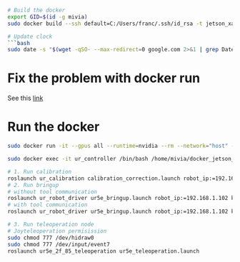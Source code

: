 ```bash
# Build the docker
export GID=$(id -g mivia)
sudo docker build --ssh default=C:/Users/franc/.ssh/id_rsa -t jetson_xavier_nx --build-arg USER_UID=$UID --build-arg USERNAME=$USER --build-arg USER_GID=$GID --build-arg GIT_PERSONAL_TOKEN=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 .

# Update clock
```bash
sudo date -s "$(wget -qSO- --max-redirect=0 google.com 2>&1 | grep Date: | cut -d' ' -f5-8)Z"
```

# Fix the problem with docker run
See this [link](https://github.com/dusty-nv/jetson-containers/issues/108) 

# Run the docker 
```bash
sudo docker run -it --gpus all --runtime=nvidia --rm --network="host" --privileged --name ur_controller -v /home/mivia/Desktop/frosa/Ur5e-2f-85f/docker/docker_jetson_xavier_nx:/home/mivia/docker_jetson_xavier_nx -v /dev:/dev jetson_xavier_nx 

sudo docker exec -it ur_controller /bin/bash /home/mivia/docker_jetson_xavier_nx/start.sh
```


```bash
# 1. Run calibration
roslaunch ur_calibration calibration_correction.launch robot_ip:=192.168.1.102 target_filename:="/home/mivia/docker_jetson_xavier_nx/robot_calibration.yaml"
# 2. Run bringup
# without tool communication
roslaunch ur_robot_driver ur5e_bringup.launch robot_ip:=192.168.1.102 kinematics_config:=/home/mivia/docker_jetson_xavier_nx/robot_calibration.yaml 
# with tool communication
roslaunch ur_robot_driver ur5e_bringup.launch robot_ip:=192.168.1.102 kinematics_config:=/home/mivia/docker_jetson_xavier_nx/robot_calibration.yaml use_tool_communication:=true tool_voltage:=24 tool_parity:=0 tool_baud_rate:=115200 tool_stop_bits:=1 tool_rx_idle_chars:=1.5 tool_tx_idle_chars:=3.5 tool_device_name:=/tmp/ttyUR 

# 3. Run teleoperation node
# Joyteleoperation permisission
sudo chmod 777 /dev/hidraw0 
sudo chmod 777 /dev/input/event7
roslaunch ur5e_2f_85_teleoperation ur5e_teleoperation.launch
```